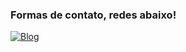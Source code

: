 ### Formas de contato, redes abaixo!
[![Blog](https://img.shields.io/badge/LinkedIn-0077B5?style=for-the-badge&logo=linkedin&logoColor=white)](https://www.linkedin.com/in/diefersoncsilveira/)
